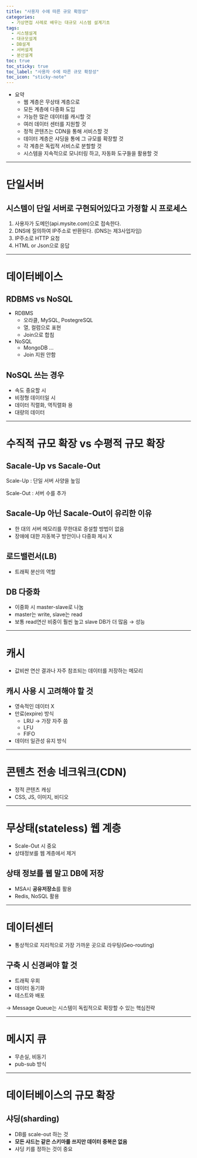 ```yaml
---
title: "사용자 수에 따른 규모 확장성"
categories:
  - 가상면접 사례로 배우는 대규모 시스템 설계기초
tags:
  - 시스템설계
  - 대규모설계
  - DB설계
  - 서버설계 
  - 분산설계 
toc: true
toc_sticky: true
toc_label: "사용자 수에 따른 규모 확장성"
toc_icon: "sticky-note"
---
```


- 요약
    - 웹 계층은 무상태 계층으로
    - 모든 계층에 다중화 도입
    - 가능한 많은 데이터를 캐시할 것
    - 여러 데이터 센터를 지원할 것
    - 정적 콘텐츠는 CDN을 통해 서비스할 것
    - 데이터 계층은 샤딩을 통에 그 규모를 확장할 것
    - 각 계층은 독립적 서비스로 분할할 것
    - 시스템을 지속적으로 모니터링 하고, 자동화 도구들을 활용할 것
  
---

# 단일서버

## 시스템이 단일 서버로 구현되어있다고 가정할 시 프로세스

1. 사용자가 도메인(api.mysite.com)으로 접속한다.
2. DNS에 질의하여 IP주소로 반환된다. (DNS는 제3사업자임)
3. IP주소로 HTTP 요청
4. HTML or Json으로 응답

---

# 데이터베이스

## RDBMS vs NoSQL

- RDBMS
    - 오라클, MySQL, PostegreSQL
    - 열, 컬럼으로 표현
    - Join으로 합침
- NoSQL
    - MongoDB ...
    - Join 지원 안함

## NoSQL 쓰는 경우

- 속도 중요할 시
- 비정형 데이터일 시
- 데이터 직렬화, 역직렬화 용
- 대량의 데이터

---

# 수직적 규모 확장 vs 수평적 규모 확장

## Sacale-Up vs Sacale-Out

Scale-Up : 단일 서버 사양을 높임

Scale-Out : 서버 수를 추가

## Sacale-Up 아닌 Sacale-Out이 유리한 이유

- 한 대의 서버 메모리를 무한대로 증설할 방법이 없음
- 장애에 대한 자동복구 방안이나 다중화 제시 X

## 로드밸런서(LB)

- 트래픽 분산의 역할

## DB 다중화

- 이중화 시 master-slave로 나눔
- master는 write, slave는 read
- 보통 read연산 비중이 훨씬 높고 slave DB가 더 많음 → 성능

---

# 캐시

- 값비싼 연산 결과나 자주 참조되는 데이터를 저장하는 메모리

## 캐시 사용 시 고려해야 할 것

- 영속적인 데이터 X
- 만료(expire) 방식
    - LRU → 가장 자주 씀
    - LFU
    - FIFO
- 데이터 일관성 유지 방식

---

# 콘텐츠 전송 네크워크(CDN)

- 정적 콘텐츠 캐싱
- CSS, JS, 이미지, 비디오

---

# 무상태(stateless) 웹 계층

- Scale-Out 시 중요
- 상태정보를 웹 계층에서 제거

## 상태 정보를 웹 말고 DB에 저장

- MSA시 **공유저장소**를 활용
- Redis, NoSQL 활용

---

# 데이터센터

- 통상적으로 지리적으로 가장 가까운 곳으로 라우팅(Geo-routing)

## 구축 시 신경써야 할 것

- 트래픽 우회
- 데이터 동기화
- 테스트와 배포

→ Message Queue는 시스템이 독립적으로 확장할 수 있는 핵심전략

---

# 메시지 큐

- 무손실, 비동기
- pub-sub 방식


---

# 데이터베이스의 규모 확장

## 샤딩(sharding)

- DB를 scale-out 하는 것
- **모든 샤드는 같은 스키마를 쓰지만 데이터 중복은 없음**
- 샤딩 키를 정하는 것이 중요